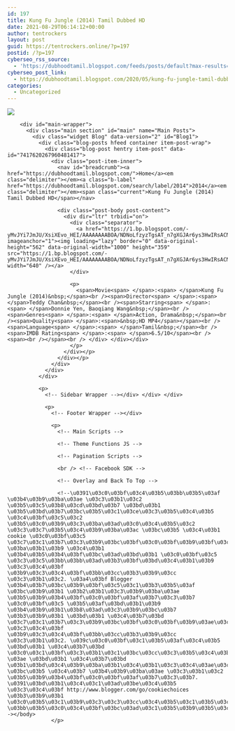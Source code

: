 ```yaml
---
id: 197
title: Kung Fu Jungle (2014) Tamil Dubbed HD
date: 2021-08-29T06:14:12+00:00
author: tentrockers
layout: post
guid: https://tentrockers.online/?p=197
postid: /?p=197
cyberseo_rss_source:
  - 'https://dubhoodtamil.blogspot.com/feeds/posts/default?max-results=150&start-index=301'
cyberseo_post_link:
  - https://dubhoodtamil.blogspot.com/2020/05/kung-fu-jungle-tamil-dubbed-hd.html
categories:
  - Uncategorized
---
```

<div class="media_block">
  <img src="https://1.bp.blogspot.com/-yMvJYi7JmJU/XsiXEvo_HEI/AAAAAAAABOA/NDNoLfzyzTgsAT_n7gXGJAr6ys3HwIRsACNcBGAsYHQ/s72-c/kun.jpg" class="media_thumbnail" />
</div>

  
<!-- Theme Options -->

<!-- Outer Wrapper --></p> 

<div id="outer-wrapper">
  <!-- Main Top Bar -->
  
  <!-- Header Wrapper -->
  
  <!-- Content Wrapper --></p> 
  
  <div class="row" id="content-wrapper">
    <div class="container">
      <div id="post-wrapper">
        <!-- Main Wrapper --></p> 
        
        <div id="main-wrapper">
          <div class="main section" id="main" name="Main Posts">
            <div class="widget Blog" data-version="2" id="Blog1">
              <div class="blog-posts hfeed container item-post-wrap">
                <div class="blog-post hentry item-post" data-id="7417620267960481417">
                  <div class="post-item-inner">
                    <nav id="breadcrumb"><a href="https://dubhoodtamil.blogspot.com/">Home</a><em class="delimiter"></em><a class="b-label" href="https://dubhoodtamil.blogspot.com/search/label/2014">2014</a><em class="delimiter"></em><span class="current">Kung Fu Jungle (2014) Tamil Dubbed HD</span></nav> 
                    
                    <div class="post-body post-content">
                      <div dir="ltr" trbidi="on">
                        <div class="separator">
                          <a href="https://1.bp.blogspot.com/-yMvJYi7JmJU/XsiXEvo_HEI/AAAAAAAABOA/NDNoLfzyzTgsAT_n7gXGJAr6ys3HwIRsACNcBGAsYHQ/s1600/kun.jpg" imageanchor="1"><img loading="lazy" border="0" data-original-height="562" data-original-width="1000" height="359" src="https://1.bp.blogspot.com/-yMvJYi7JmJU/XsiXEvo_HEI/AAAAAAAABOA/NDNoLfzyzTgsAT_n7gXGJAr6ys3HwIRsACNcBGAsYHQ/s640/kun.jpg" width="640" /></a>
                        </div>
                        
                        <p>
                          <span>Movie<span> </span>:<span> </span>Kung Fu Jungle (2014)&nbsp;</span><br /><span>Director<span> </span>:<span> </span>Teddy Chan&nbsp;</span><br /><span>Starring<span> </span>:<span> </span>Donnie Yen, Baoqiang Wang&nbsp;</span><br /><span>Genres<span> </span>:<span> </span>Action, Drama&nbsp;</span><br /><span>Quality<span> </span>:<span>&nbsp;HD MP4</span></span><br /><span>Language<span> </span>:<span> </span>Tamil&nbsp;</span><br /><span>IMDB Rating<span> </span>:<span> </span>6.5/10</span><br /><span><br /></span><br /> </div> </div></div>
                        </p>
                      </div></p>
                    </div></p>
                  </div>
                </div>
              </div>
              
              <p>
                <!-- Sidebar Wrapper --></div> </div> </div> 
                
                <p>
                  <!-- Footer Wrapper --></div> 
                  
                  <p>
                    <!-- Main Scripts -->
                    
                    <!-- Theme Functions JS -->
                    
                    <!-- Pagination Scripts -->
                    
                    <br /> <!-- Facebook SDK -->
                    
                    <!-- Overlay and Back To Top -->
                    
                    <!--\u0391\u03c0\u03bf\u03c4\u03b5\u03bb\u03b5\u03af \u03b4\u03b9\u03ba\u03ae \u03c3\u03b1\u03c2 \u03b5\u03c5\u03b8\u03cd\u03bd\u03b7 \u03bd\u03b1 \u03b5\u03bd\u03b7\u03bc\u03b5\u03c1\u03ce\u03c3\u03b5\u03c4\u03b5 \u03c4\u03bf\u03c5\u03c2 \u03b5\u03c0\u03b9\u03c3\u03ba\u03ad\u03c0\u03c4\u03b5\u03c2 \u03c3\u03c7\u03b5\u03c4\u03b9\u03ba\u03ac \u03bc\u03b5 \u03c4\u03b1 cookie \u03c0\u03bf\u03c5 \u03c7\u03c1\u03b7\u03c3\u03b9\u03bc\u03bf\u03c0\u03bf\u03b9\u03bf\u03cd\u03bd\u03c4\u03b1\u03b9 \u03ba\u03b1\u03b9 \u03c4\u03b1 \u03b4\u03b5\u03b4\u03bf\u03bc\u03ad\u03bd\u03b1 \u03c0\u03bf\u03c5 \u03c3\u03c5\u03bb\u03bb\u03ad\u03b3\u03bf\u03bd\u03c4\u03b1\u03b9 \u03c3\u03c4\u03bf \u03b9\u03c3\u03c4\u03bf\u03bb\u03cc\u03b3\u03b9\u03cc \u03c3\u03b1\u03c2. \u03a4\u03bf Blogger \u03b4\u03b7\u03bc\u03b9\u03bf\u03c5\u03c1\u03b3\u03b5\u03af \u03bc\u03b9\u03b1 \u03b2\u03b1\u03c3\u03b9\u03ba\u03ae \u03b5\u03b9\u03b4\u03bf\u03c0\u03bf\u03af\u03b7\u03c3\u03b7 \u03c0\u03bf\u03c5 \u03b5\u03af\u03bd\u03b1\u03b9 \u03b4\u03b9\u03b1\u03b8\u03ad\u03c3\u03b9\u03bc\u03b7 \u03b3\u03b9\u03b1 \u03bd\u03b1 \u03c4\u03b7\u03bd \u03c7\u03c1\u03b7\u03c3\u03b9\u03bc\u03bf\u03c0\u03bf\u03b9\u03ae\u03c3\u03b5\u03c4\u03b5 \u03c3\u03c4\u03bf \u03b9\u03c3\u03c4\u03bf\u03bb\u03cc\u03b3\u03b9\u03cc \u03c3\u03b1\u03c2. \u039c\u03c0\u03bf\u03c1\u03b5\u03af\u03c4\u03b5 \u03bd\u03b1 \u03c4\u03b7\u03bd \u03c0\u03c1\u03bf\u03c3\u03b1\u03c1\u03bc\u03cc\u03c3\u03b5\u03c4\u03b5 \u03ae \u03bd\u03b1 \u03c4\u03b7\u03bd \u03b1\u03bd\u03c4\u03b9\u03ba\u03b1\u03c4\u03b1\u03c3\u03c4\u03ae\u03c3\u03b5\u03c4\u03b5 \u03bc\u03b5 \u03c4\u03b7 \u03b4\u03b9\u03ba\u03ae \u03c3\u03b1\u03c2 \u03b5\u03b9\u03b4\u03bf\u03c0\u03bf\u03af\u03b7\u03c3\u03b7. \u0391\u03bd\u03b1\u03c4\u03c1\u03ad\u03be\u03c4\u03b5 \u03c3\u03c4\u03bf http://www.blogger.com/go/cookiechoices \u03b3\u03b9\u03b1 \u03c0\u03b5\u03c1\u03b9\u03c3\u03c3\u03cc\u03c4\u03b5\u03c1\u03b5\u03c2 \u03bb\u03b5\u03c0\u03c4\u03bf\u03bc\u03ad\u03c1\u03b5\u03b9\u03b5\u03c2.--></body>
                  </p>